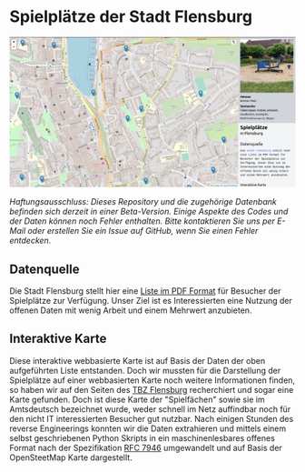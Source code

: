 # Spielplätze der Stadt Flensburg


![Screenshot interaktive Karte](https://raw.githubusercontent.com/oklabflensburg/open-playgrounds-map/main/spielplaetze_in_flensburg.jpg)


_Haftungsausschluss: Dieses Repository und die zugehörige Datenbank befinden sich derzeit in einer Beta-Version. Einige Aspekte des Codes und der Daten können noch Fehler enthalten. Bitte kontaktieren Sie uns per E-Mail oder erstellen Sie ein Issue auf GitHub, wenn Sie einen Fehler entdecken._


## Datenquelle

Die Stadt Flensburg stellt hier eine [Liste im PDF Format](https://www.flensburg.de/media/custom/2306_4212_1.PDF) für Besucher der Spielplätze zur Verfügung. Unser Ziel ist es Interessierten eine Nutzung der offenen Daten mit wenig Arbeit und einem Mehrwert anzubieten.


## Interaktive Karte

Diese interaktive webbasierte Karte ist auf Basis der Daten der oben aufgeführten Liste entstanden. Doch wir mussten für die Darstellung der Spielplätze auf einer webbasierten Karte noch weitere Informationen finden, so haben wir auf den Seiten des [TBZ Flensburg](https://www.tbz-flensburg.de/%C3%96ffentliches-Gr%C3%BCn/Spielfl%C3%A4chen/) recherchiert und sogar eine Karte gefunden. Doch ist diese Karte der "Spielfächen" sowie sie im Amtsdeutsch bezeichnet wurde, weder schnell im Netz auffindbar noch für den nicht IT interessierten Besucher gut nutzbar. Nach einigen Stunden des reverse Engineerings konnten wir die Daten extrahieren und mittels einem selbst geschriebenen Python Skripts in ein maschinenlesbares offenes Format nach der Spezifikation [RFC 7946](https://geojson.org/) umgewandelt und auf Basis der OpenSteetMap Karte dargestellt.
